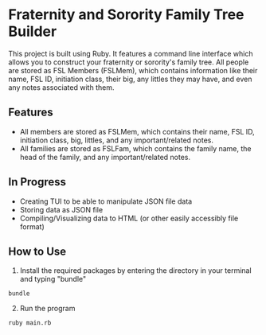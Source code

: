 # Fraternity and Sorority Family Tree Builder
This project is built using Ruby. It features a command line interface which allows you to construct your fraternity or sorority's family tree. All people are stored as FSL Members (FSLMem), which contains information like their name, FSL ID, initiation class, their big, any littles they may have, and even any notes associated with them.

## Features
- All members are stored as FSLMem, which contains their name, FSL ID, initiation class, big, littles, and any important/related notes.
- All families are stored as FSLFam, which contains the family name, the head of the family, and any important/related notes.

## In Progress
- Creating TUI to be able to manipulate JSON file data
- Storing data as JSON file
- Compiling/Visualizing data to HTML (or other easily accessibly file format)

## How to Use
1. Install the required packages by entering the directory in your terminal and typing "bundle"
```
bundle
```
2. Run the program
```
ruby main.rb
```